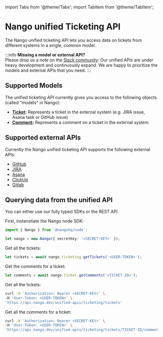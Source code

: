 import Tabs from '@theme/Tabs';
import TabItem from '@theme/TabItem';

# Nango unified Ticketing API

The Nango unified ticketing API lets you access data on tickets from different systems in a single, common model.

:::info
**Missing a model or external API?**  
Please drop us a note on the [Slack community](https://nango.dev/slack): Our unified APIs are under heavy development and continuously expand. We are happy to prioritize the models and external APIs that you need.
:::

## Supported Models

The unified ticketing API currently gives you access to the following objects (called "models" in Nango):

-   **[Ticket](tickets):** Represents a ticket in the external system (e.g. JIRA issue, Asana task or GitHub issue)
-   **[Comment](comments):** Represents a comment on a ticket in the external system

## Supported external APIs

Currently the Nango unified ticketing API supports the following external APIs:

-   [GitHub](/providers/github)
-   [JIRA](/providers/jira)
-   [Asana](/providers/asana)
-   [ClickUp](/providers/clickup)
-   [Gitlab](/providers/gitlab)

## Querying data from the unified API

You can either use our fully typed SDKs or the REST API.

<Tabs groupId="sdk" queryString>
  <TabItem value="node" label="Node SDK">

First, instanstiate the Nango node SDK:

```ts
import { Nango } from '@nangohq/node';

let nango = new Nango({ secretKey: '<SECRET-KEY>' });
```

Get all the tickets:

```js
let tickets = await nango.ticketing.getTickets('<USER-TOKEN>');
```

Get the comments for a ticket:

```ts
let comments = await nango.ticket.getComments('<TICKET-ID>');
```

  </TabItem>
  <TabItem value="rest" label="REST API">

Get all the tickets:

```sh
curl -H 'Authorization: Bearer <SECRET-KEY>' \
-H 'User-Token: <USER-TOKEN>' \
'https://api.nango.dev/unified-apis/ticketing/tickets'
```

Get all the comments for a ticket:

```sh
curl -H 'Authorization: Bearer <SECRET-KEY>' \
-H 'User-Token: <USER-TOKEN>' \
'https://api.nango.dev/unified-apis/ticketing/tickets/TICKET-ID/comments'
```

  </TabItem>
</Tabs>
